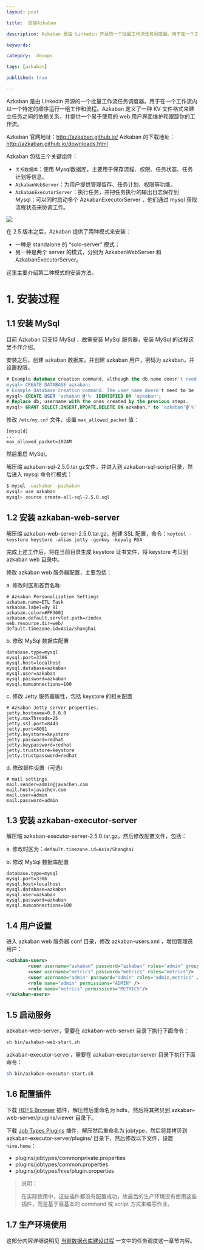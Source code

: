 ```yaml
---
layout: post

title:  安装Azkaban

description: Azkaban 是由 Linkedin 开源的一个批量工作流任务调度器。用于在一个工作流内以一个特定的顺序运行一组工作和流程。Azkaban 定义了一种 KV 文件格式来建立任务之间的依赖关系，并提供一个易于使用的 web 用户界面维护和跟踪你的工作流。

keywords:  

category:  devops

tags: [azkaban]

published: true

---
```


Azkaban 是由 Linkedin 开源的一个批量工作流任务调度器。用于在一个工作流内以一个特定的顺序运行一组工作和流程。Azkaban 定义了一种 KV 文件格式来建立任务之间的依赖关系，并提供一个易于使用的 web 用户界面维护和跟踪你的工作流。

Azkaban 官网地址：<http://azkaban.github.io/>
Azkaban 的下载地址：<http://azkaban.github.io/downloads.html>

Azkaban 包括三个关键组件：

- `关系数据库`：使用 Mysql数据库，主要用于保存流程、权限、任务状态、任务计划等信息。
- `AzkabanWebServer`：为用户提供管理留存、任务计划、权限等功能。
- `AzkabanExecutorServer`：执行任务，并把任务执行的输出日志保存到 Mysql；可以同时启动多个 AzkabanExecutorServer ，他们通过 mysql 获取流程状态来协调工作。

![](http://azkaban.github.io/azkaban/docs/2.5/images/azkaban2overviewdesign.png)

在 2.5 版本之后，Azkaban 提供了两种模式来安装：

- 一种是 standalone 的 “solo-server” 模式；
- 另一种是两个 server 的模式，分别为 AzkabanWebServer 和 AzkabanExecutorServer。

这里主要介绍第二种模式的安装方法。

# 1. 安装过程

## 1.1 安装 MySql

目前 Azkaban 只支持 MySql ，故需安装 MySql 服务器，安装 MySql 的过程这里不作介绍。

安装之后，创建 azkaban 数据库，并创建 azkaban 用户，密码为 azkaban，并设置权限。

~~~sql
# Example database creation command, although the db name doesn't need to be 'azkaban'
mysql> CREATE DATABASE azkaban;
# Example database creation command. The user name doesn't need to be 'azkaban'
mysql> CREATE USER 'azkaban'@'%' IDENTIFIED BY 'azkaban';
# Replace db, username with the ones created by the previous steps.
mysql> GRANT SELECT,INSERT,UPDATE,DELETE ON azkaban.* to 'azkaban'@'%' WITH GRANT OPTION;
~~~

修改 `/etc/my.cnf` 文件，设置 `max_allowed_packet` 值：

~~~
[mysqld]
...
max_allowed_packet=1024M
~~~

然后重启 MySql。

解压缩 azkaban-sql-2.5.0.tar.gz文件，并进入到 azkaban-sql-script目录，然后进入 mysql 命令行模式：

~~~bash
$ mysql -uazkaban -pazkaban
mysql> use azkaban
mysql> source create-all-sql-2.5.0.sql
~~~

## 1.2 安装 azkaban-web-server

解压缩 azkaban-web-server-2.5.0.tar.gz，创建 SSL 配置，命令：`keytool -keystore keystore -alias jetty -genkey -keyalg RSA`

完成上述工作后，将在当前目录生成 keystore 证书文件，将 keystore 考贝到 azkaban web 目录中。

修改 azkaban web 服务器配置，主要包括：

a. 修改时区和首页名称:

~~~properties
# Azkaban Personalization Settings
azkaban.name=ETL Task
azkaban.label=By BI
azkaban.color=#FF3601
azkaban.default.servlet.path=/index
web.resource.dir=web/
default.timezone.id=Asia/Shanghai
~~~

b. 修改 MySql 数据库配置

~~~properties
database.type=mysql
mysql.port=3306
mysql.host=localhost
mysql.database=azkaban
mysql.user=azkaban
mysql.password=azkaban
mysql.numconnections=100
~~~

c. 修改 Jetty 服务器属性，包括 keystore 的相关配置

~~~properties
# Azkaban Jetty server properties.
jetty.hostname=0.0.0.0
jetty.maxThreads=25
jetty.ssl.port=8443
jetty.port=8081
jetty.keystore=keystore
jetty.password=redhat
jetty.keypassword=redhat
jetty.truststore=keystore
jetty.trustpassword=redhat
~~~

d. 修改邮件设置（可选）

~~~properties
# mail settings
mail.sender=admin@javachen.com
mail.host=javachen.com
mail.user=admin
mail.password=admin
~~~

## 1.3 安装 azkaban-executor-server

解压缩 azkaban-executor-server-2.5.0.tar.gz，然后修改配置文件，包括：

a. 修改时区为：`default.timezone.id=Asia/Shanghai`

b. 修改 MySql 数据库配置

~~~properties
database.type=mysql
mysql.port=3306
mysql.host=localhost
mysql.database=azkaban
mysql.user=azkaban
mysql.password=azkaban
mysql.numconnections=100
~~~

## 1.4 用户设置

进入 azkaban web 服务器 conf 目录，修改 azkaban-users.xml ，增加管理员用户：

~~~xml
<azkaban-users>
        <user username="azkaban" password="azkaban" roles="admin" groups="azkaban" />
        <user username="metrics" password="metrics" roles="metrics"/>
        <user username="admin" password="admin" roles="admin,metrics" />
        <role name="admin" permissions="ADMIN" />
        <role name="metrics" permissions="METRICS"/>
</azkaban-users>
~~~

## 1.5 启动服务

azkaban-web-server，需要在 azkaban-web-server 目录下执行下面命令：

~~~bash
sh bin/azkaban-web-start.sh
~~~

azkaban-executor-server，需要在 azkaban-executor-server 目录下执行下面命令：

~~~bash
sh bin/azkaban-executor-start.sh
~~~

## 1.6 配置插件

下载 [HDFS Browser](https://s3.amazonaws.com/azkaban2/azkaban-plugins/2.5.0/azkaban-hdfs-viewer-2.5.0.tar.gz) 插件，解压然后重命名为 hdfs，然后将其拷贝到 azkaban-web-server/plugins/viewer 目录下。

下载 [Job Types Plugins](https://s3.amazonaws.com/azkaban2/azkaban-plugins/2.5.0/azkaban-jobtype-2.5.0.tar.gz) 插件，解压然后重命名为 jobtype，然后将其拷贝到 azkaban-executor-server/plugins/ 目录下，然后修改以下文件，设置 `hive.home`：

- plugins/jobtypes/commonprivate.properties
- plugins/jobtypes/common.properties
- plugins/jobtypes/hive/plugin.properties

>说明：
>
>在实际使用中，这些插件都没有配置成功，故最后的生产环境没有使用这些插件，而是基于最基本的 command 或 script 方式来编写作业。

## 1.7 生产环境使用

这部分内容详细说明见 [当前数据仓库建设过程](/2014/10/23/hive-warehouse-in-2014.html) 一文中的任务调度这一章节内容。
